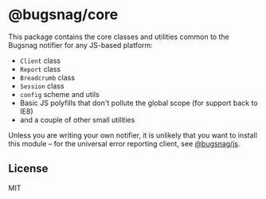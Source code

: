 # @bugsnag/core

This package contains the core classes and utilities common to the Bugsnag notifier for any JS-based platform:

- `Client` class
- `Report` class
- `Breadcrumb` class
- `Session` class
- `config` scheme and utils
- Basic JS polyfills that don't pollute the global scope (for support back to IE8)
- and a couple of other small utilities

Unless you are writing your own notifier, it is unlikely that you want to install this module – for the universal error reporting client, see [@bugsnag/js](../js).

## License
MIT
